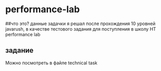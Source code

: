 # performance-lab
##что это?
данные задачки я решал после прохождения 10 уровней javarush, в качестве тестового задания для поступления в школу НТ performance lab

## задание
Можно посмотреть в файле technical task
